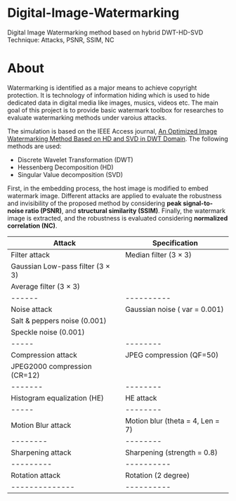 # Digital-Image-Watermarking
Digital Image Watermarking method based on hybrid DWT-HD-SVD Technique: Attacks, PSNR, SSIM, NC

# About #
Watermarking is identified as a major means to achieve copyright protection. It is technology of information hiding which is used to hide dedicated data in digital media like images, musics, videos etc. The main goal of this project is to provide basic watermark toolbox for researches to evaluate watermarking methods under varoius attacks.

The simulation is based on the IEEE Access journal, [An Optimized Image Watermarking Method Based on HD and SVD in DWT Domain](https://ieeexplore.ieee.org/document/8709684). The following methods are used:
* Discrete Wavelet Transformation (DWT)
* Hessenberg Decomposition (HD)
* Singular Value decomposition (SVD)

First, in the embedding process, the host image is modified to embed watermark image. Different attacks are applied to evaluate the robustness and invisibility of the proposed method by considering **peak signal-to-noise ratio (PSNR)**, and **structural similarity (SSIM)**. Finally, the watermark image is extracted, and the robustness is evaluated considering **normalized correlation (NC)**.

Attack | Specification
------ | -------------
Filter attack | Median filter (3 × 3)
| Gaussian Low-pass filter (3 × 3)
| Average filter (3 × 3)
------ | ----------
Noise attack | Gaussian noise ( var = 0.001)
| Salt & peppers noise (0.001)
| Speckle noise (0.001)
----- | --------
Compression attack | JPEG compression (QF=50)
| JPEG2000 compression (CR=12)
------- | --------
Histogram equalization (HE) | HE attack
----- | --------
Motion Blur attack | Motion blur (theta = 4, Len = 7)
-------- | --------
Sharpening attack | Sharpening (strength = 0.8)
--------- | ----------
Rotation attack | Rotation (2 degree)
-------------- | ----------
